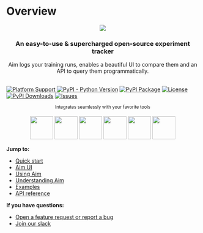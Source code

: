 # Overview

<div align="center">
  <img src="https://user-images.githubusercontent.com/13848158/154338760-edfe1885-06f3-4e02-87fe-4b13a403516b.png">
  <h3>An easy-to-use & supercharged open-source experiment tracker</h3>
  Aim logs your training runs, enables a beautiful UI to compare them and an API to query them programmatically.
</div>

<br/>

[![Platform Support](https://img.shields.io/badge/platform-Linux%20%7C%20macOS-blue)]()
[![PyPI - Python Version](https://img.shields.io/pypi/pyversions/aim)](https://pypi.org/project/aim/)
[![PyPI Package](https://img.shields.io/pypi/v/aim?color=yellow)](https://pypi.org/project/aim/)
[![License](https://img.shields.io/badge/License-Apache%202.0-orange.svg)](https://opensource.org/licenses/Apache-2.0)
[![PyPI Downloads](https://img.shields.io/pypi/dw/aim?color=green)](https://pypi.org/project/aim/)
[![Issues](https://img.shields.io/github/issues/aimhubio/aim)](http://github.com/aimhubio/aim/issues)

<div align="center">
  <sub>Integrates seamlessly with your favorite tools</sub><br/><br/>
  <img src="https://user-images.githubusercontent.com/13848158/96861310-f7239c00-1474-11eb-82a4-4fa6eb2c6bb1.jpg" width="60" />
  <img src="https://user-images.githubusercontent.com/13848158/96859323-6ba90b80-1472-11eb-9a6e-c60a90f11396.jpg" width="60" />
  <img src="https://user-images.githubusercontent.com/13848158/96861315-f854c900-1474-11eb-8e9d-c7a07cda8445.jpg" width="60" />
  <img src="https://user-images.githubusercontent.com/13848158/97086626-8b3c6180-1635-11eb-9e90-f215b898e298.png" width="60" />
  <img src="https://user-images.githubusercontent.com/13848158/112145238-8cc58200-8bf3-11eb-8d22-bbdb8809f2aa.png" width="60" />
  <img src="https://user-images.githubusercontent.com/13848158/118172152-17c93880-b43d-11eb-9169-785e4b52d89c.png" width="60" />
</div>

**Jump to:**
- [Quick start](quick_start/setup.html)
- [Aim UI](ui/overview.html)
- [Using Aim](using/manage_runs.html)
- [Understanding Aim](understanding/overview.html)
- [Examples](examples/images_explorer_gan.html)
- [API reference](quick_start/setup.html)

**If you have questions:**
- [Open a feature request or report a bug](https://github.com/aimhubio/aim/issues)
- [Join our slack](https://slack.aimstack.io/)